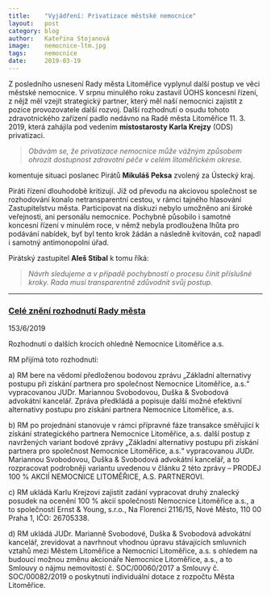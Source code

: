 ```yaml
---
title:	  "Vyjádření: Privatizace městské nemocnice"
layout:	  post
category: blog
author:	  Kateřina Stojanová
image:	  nemocnice-ltm.jpg
tags:	  nemocnice
date:	  2019-03-19
---
```


Z posledního usnesení Rady města Litoměřice vyplynul další postup ve věci městské nemocnice.
V srpnu minulého roku zastavil ÚOHS koncesní řízení, z nějž měl vzejít strategický partner, který měl naší nemocnici zajistit z pozice provozovatele další rozvoj. 
Další rozhodnutí o osudu tohoto zdravotnického zařízení padlo nedávno na Radě města Litoměřice 11. 3. 2019, která zahájila pod vedením **místostarosty Karla Krejzy** (ODS) privatizaci.

> *Obávám se, že privatizace nemocnice může vážným způsobem ohrozit dostupnost zdravotní péče v celém litoměřickém okrese.*

komentuje situaci poslanec Pirátů **Mikuláš Peksa** zvolený za Ústecký kraj.


Piráti řízení dlouhodobě kritizují.
Již od převodu na akciovou společnost se rozhodování konalo netransparentní cestou, v rámci tajného hlasování Zastupitelstvu města. 
Participovat na diskuzi nebylo umožněno ani široké veřejnosti, ani personálu nemocnice.
Pochybně působilo i samotné koncesní řízení v minulém roce, v němž nebyla prodloužena lhůta pro podávání nabídek, byť byl tento krok žádán a následně kvitován, což napadl i samotný antimonopolní úřad.

Pirátský zastupitel **Aleš Stibal** k tomu říká: 

> *Návrh sledujeme a v případě pochybností o procesu činit příslušné kroky. Rada musí transparentně zdůvodnit svůj postup.*

___

### [Celé znění rozhodnutí Rady města](https://www.litomerice.cz/usneseni-rady/8539-06-vypis-usneseni-rady-mesta-litomeric-11-3-2019)

153/6/2019 

Rozhodnutí o dalších krocích ohledně Nemocnice Litoměřice a.s.

RM přijímá toto rozhodnutí:

a) RM bere na vědomí předloženou bodovou zprávu „Základní alternativy postupu při získání partnera pro společnost Nemocnice Litoměřice, a.s.“ vypracovanou JUDr. Mariannou Svobodovou, Duška & Svobodová advokátní kancelář. Zpráva předkládá a popisuje další možné efektivní alternativy postupu pro získání partnera Nemocnice Litoměřice, a.s.

b) RM po projednání stanovuje v rámci přípravné fáze transakce směřující k získání strategického partnera Nemocnice Litoměřice, a.s. další postup z navržených variant bodové zprávy „Základní alternativy postupu při získání partnera pro společnost Nemocnice Litoměřice, a.s.“ vypracovanou JUDr. Mariannou Svobodovou, Duška & Svobodová advokátní kancelář, a to rozpracovat podrobněji variantu uvedenou v článku 2 této zprávy – PRODEJ 100 % AKCIÍ NEMOCNICE LITOMĚŘICE, A.S. PARTNEROVI.

c) RM ukládá Karlu Krejzovi zajistit zadání vypracovat druhý znalecký posudek na ocenění 100 % akcií společnosti Nemocnice Litoměřice a.s., a to společností Ernst & Young, s.r.o., Na Florenci 2116/15, Nové Město, 110 00 Praha 1, IČO: 26705338.

d) RM ukládá JUDr. Marianně Svobodové, Duška & Svobodová advokátní kancelář, zrevidovat a navrhnout vhodnou úpravu stávajících smluvních vztahů mezi Městem Litoměřice a Nemocnicí Litoměřice, a.s. s ohledem na budoucí možnou změnu akcionáře Nemocnice Litoměřice, a.s., a to Smlouvy o nájmu nemovitostí č. SOC/00060/2017 a Smlouvy č. SOC/00082/2019 o poskytnutí individuální dotace z rozpočtu Města Litoměřice.

